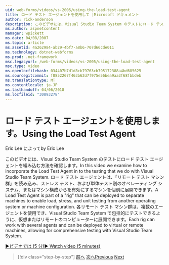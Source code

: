 ```yaml
---
uid: web-forms/videos/vs-2005/using-the-load-test-agent
title: ロード テスト エージェントを使用して |Microsoft ドキュメント
author: rick-anderson
description: このビデオには、Visual Studio Team System のテストにロード テスト エージェントを組み込む方法を確認します。 ロード テスト エージェントの一部である、'.
ms.author: aspnetcontent
manager: wpickett
ms.date: 04/08/2007
ms.topic: article
ms.assetid: 4a262984-ab29-4bf7-a8b6-707d66cde011
ms.technology: dotnet-webforms
ms.prod: .net-framework
msc.legacyurl: /web-forms/videos/vs-2005/using-the-load-test-agent
msc.type: video
ms.openlocfilehash: 034407b7d1d8cb79763cb795172388a4bd685625
ms.sourcegitcommit: f8852267f463b62d7f975e56bea9aa3f68fbbdeb
ms.translationtype: MT
ms.contentlocale: ja-JP
ms.lasthandoff: 04/06/2018
ms.locfileid: "30893278"
---
```

<a name="using-the-load-test-agent"></a><span data-ttu-id="3295d-104">ロード テスト エージェントを使用します。</span><span class="sxs-lookup"><span data-stu-id="3295d-104">Using the Load Test Agent</span></span>
====================
<span data-ttu-id="3295d-105">Eric Lee によって</span><span class="sxs-lookup"><span data-stu-id="3295d-105">by Eric Lee</span></span>

<span data-ttu-id="3295d-106">このビデオには、Visual Studio Team System のテストにロード テスト エージェントを組み込む方法を確認します。</span><span class="sxs-lookup"><span data-stu-id="3295d-106">In this video we examine how to incorporate the Load Test Agent in to the testing that we do with Visual Studio Team System.</span></span> <span data-ttu-id="3295d-107">ロード テスト エージェントは、「リモート テスト マシン群」を読み込み、ストレス テスト、および単体テスト別のオペレーティング システム、またはマシン構成からを有効にするマシンを個別に展開できます。</span><span class="sxs-lookup"><span data-stu-id="3295d-107">A Load Test Agent is part of a "rig" that can be deployed to separate machines to enable load, stress, and unit testing from another operating system or machine configuration.</span></span> <span data-ttu-id="3295d-108">各リモート テスト マシン群は、複数のエージェントを使用でき、Visual Studio Team System で包括的にテストできるように、仮想またはリモートのコンピューターに展開できます。</span><span class="sxs-lookup"><span data-stu-id="3295d-108">Each rig can work with several agents and can be deployed to virtual or remote machines, allowing for comprehensive testing with Visual Studio Team System.</span></span>

[<span data-ttu-id="3295d-109">&#9654;ビデオでは (5 分)</span><span class="sxs-lookup"><span data-stu-id="3295d-109">&#9654; Watch video (5 minutes)</span></span>](https://channel9.msdn.com/Blogs/ASP-NET-Site-Videos/using-the-load-test-agent)

> [!div class="step-by-step"]
> <span data-ttu-id="3295d-110">[前へ](the-effects-of-caching.md)
> [次へ](the-effects-of-viewstate.md)</span><span class="sxs-lookup"><span data-stu-id="3295d-110">[Previous](the-effects-of-caching.md)
[Next](the-effects-of-viewstate.md)</span></span>
